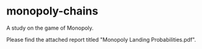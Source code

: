 # monopoly-chains
A study on the game of Monopoly.

Please find the attached report titled "Monopoly Landing Probabilities.pdf".
